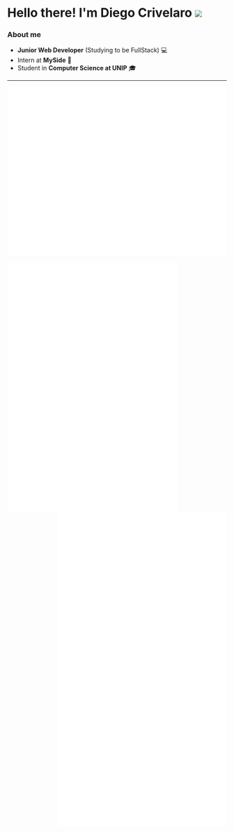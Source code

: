 

<p align="left">
    <h1>Hello there! I'm Diego Crivelaro <img src="https://media.giphy.com/media/hvRJCLFzcasrR4ia7z/giphy.gif" width="25px"></h1>
</p>

### About me

- **Junior Web Developer** (Studying to be FullStack) 💻
- Intern at **MySide** 🐺
- Student in **Computer Science at UNIP** 🎓

---

<p align="center">
    <picture>
        <img src="/github-metrics.svg" alt="Github Metrics" />
    </picture>
</p>

<picture>
    <img src="/general.svg" alt="Metrics General" align="left" width="390">
</picture>

<picture>
    <img src="/achievements.svg" alt="Metrics Achievements" align="right" width="390">
</picture>

